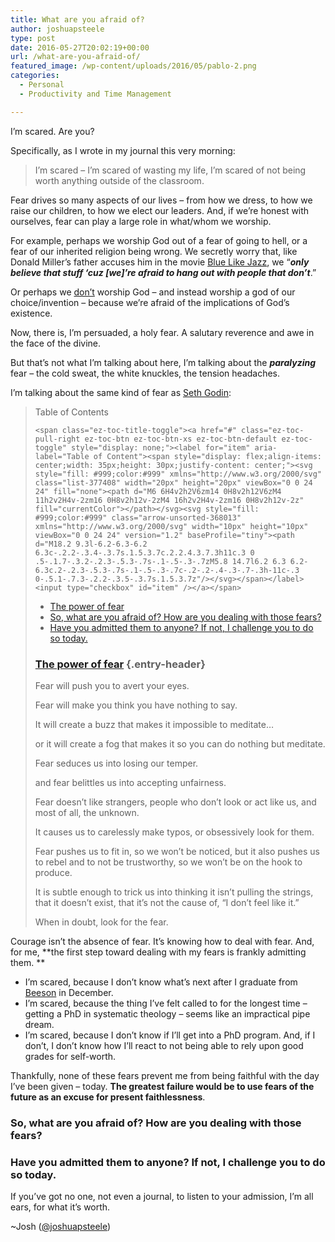 ```yaml
---
title: What are you afraid of?
author: joshuapsteele
type: post
date: 2016-05-27T20:02:19+00:00
url: /what-are-you-afraid-of/
featured_image: /wp-content/uploads/2016/05/pablo-2.png
categories:
  - Personal
  - Productivity and Time Management

---
```

I&#8217;m scared. Are you?

Specifically, as I wrote in my journal this very morning:

> I&#8217;m scared &#8211; I&#8217;m scared of wasting my life, I&#8217;m scared of not being worth anything outside of the classroom.

Fear drives so many aspects of our lives &#8211; from how we dress, to how we raise our children, to how we elect our leaders. And, if we&#8217;re honest with ourselves, fear can play a large role in what/whom we worship.

For example, perhaps we worship God out of a fear of going to hell, or a fear of our inherited religion being wrong. We secretly worry that, like Donald Miller&#8217;s father accuses him in the movie [Blue Like Jazz][1], we &#8220;_**only believe that stuff &#8216;cuz [we]&#8217;re afraid to hang out with people that don&#8217;t**_.&#8221;

Or perhaps we <span style="text-decoration: underline;">don&#8217;t</span> worship God &#8211; and instead worship a god of our choice/invention &#8211; because we&#8217;re afraid of the implications of God&#8217;s existence.

Now, there is, I&#8217;m persuaded, a holy fear. A salutary reverence and awe in the face of the divine.

But that&#8217;s not what I&#8217;m talking about here, I&#8217;m talking about the _**paralyzing**_ fear &#8211; the cold sweat, the white knuckles, the tension headaches.

I&#8217;m talking about the same kind of fear as [Seth Godin][2]:

> <div id="ez-toc-container" class="ez-toc-v2_0_37 counter-hierarchy ez-toc-counter ez-toc-grey ez-toc-container-direction">
>   <div class="ez-toc-title-container">
>     <p class="ez-toc-title">
>       Table of Contents
>     </p>
>     
>     <span class="ez-toc-title-toggle"><a href="#" class="ez-toc-pull-right ez-toc-btn ez-toc-btn-xs ez-toc-btn-default ez-toc-toggle" style="display: none;"><label for="item" aria-label="Table of Content"><span style="display: flex;align-items: center;width: 35px;height: 30px;justify-content: center;"><svg style="fill: #999;color:#999" xmlns="http://www.w3.org/2000/svg" class="list-377408" width="20px" height="20px" viewBox="0 0 24 24" fill="none"><path d="M6 6H4v2h2V6zm14 0H8v2h12V6zM4 11h2v2H4v-2zm16 0H8v2h12v-2zM4 16h2v2H4v-2zm16 0H8v2h12v-2z" fill="currentColor"></path></svg><svg style="fill: #999;color:#999" class="arrow-unsorted-368013" xmlns="http://www.w3.org/2000/svg" width="10px" height="10px" viewBox="0 0 24 24" version="1.2" baseProfile="tiny"><path d="M18.2 9.3l-6.2-6.3-6.2 6.3c-.2.2-.3.4-.3.7s.1.5.3.7c.2.2.4.3.7.3h11c.3 0 .5-.1.7-.3.2-.2.3-.5.3-.7s-.1-.5-.3-.7zM5.8 14.7l6.2 6.3 6.2-6.3c.2-.2.3-.5.3-.7s-.1-.5-.3-.7c-.2-.2-.4-.3-.7-.3h-11c-.3 0-.5.1-.7.3-.2.2-.3.5-.3.7s.1.5.3.7z"/></svg></span></label><input type="checkbox" id="item" /></a></span>
>   </div><nav>
>   
>   <ul class='ez-toc-list ez-toc-list-level-1' >
>     <li class='ez-toc-page-1 ez-toc-heading-level-3'>
>       <a class="ez-toc-link ez-toc-heading-1" href="https://joshuapsteele.com/what-are-you-afraid-of/#The_power_of_fear" title="The power of fear">The power of fear</a>
>     </li>
>     <li class='ez-toc-page-1 ez-toc-heading-level-3'>
>       <a class="ez-toc-link ez-toc-heading-2" href="https://joshuapsteele.com/what-are-you-afraid-of/#So_what_are_you_afraid_of_How_are_you_dealing_with_those_fears" title="So, what are you afraid of? How are you dealing with those fears?">So, what are you afraid of? How are you dealing with those fears?</a>
>     </li>
>     <li class='ez-toc-page-1 ez-toc-heading-level-3'>
>       <a class="ez-toc-link ez-toc-heading-3" href="https://joshuapsteele.com/what-are-you-afraid-of/#Have_you_admitted_them_to_anyone_If_not_I_challenge_you_to_do_so_today" title="Have you admitted them to anyone? If not, I challenge you to do so today.">Have you admitted them to anyone? If not, I challenge you to do so today.</a>
>     </li>
>   </ul></nav>
> </div>
> 
> ### <span class="ez-toc-section" id="The_power_of_fear"></span>[The power of fear][2]<span class="ez-toc-section-end"></span> {.entry-header}
> 
> Fear will push you to avert your eyes.
> 
> Fear will make you think you have nothing to say.
> 
> It will create a buzz that makes it impossible to meditate&#8230;
> 
> or it will create a fog that makes it so you can do nothing but meditate.
> 
> Fear seduces us into losing our temper.
> 
> and fear belittles us into accepting unfairness.
> 
> Fear doesn&#8217;t like strangers, people who don&#8217;t look or act like us, and most of all, the unknown.
> 
> It causes us to carelessly make typos, or obsessively look for them.
> 
> Fear pushes us to fit in, so we won&#8217;t be noticed, but it also pushes us to rebel and to not be trustworthy, so we won&#8217;t be on the hook to produce.
> 
> It is subtle enough to trick us into thinking it isn&#8217;t pulling the strings, that it doesn&#8217;t exist, that it&#8217;s not the cause of, &#8220;I don&#8217;t feel like it.&#8221;
> 
> When in doubt, look for the fear.

Courage isn&#8217;t the absence of fear. It&#8217;s knowing how to deal with fear. And, for me, **the first step toward dealing with my fears is frankly admitting them. **

  * I&#8217;m scared, because I don&#8217;t know what&#8217;s next after I graduate from [Beeson][3] in December.
  * I&#8217;m scared, because the thing I&#8217;ve felt called to for the longest time &#8211; getting a PhD in systematic theology &#8211; seems like an impractical pipe dream.
  * I&#8217;m scared, because I don&#8217;t know if I&#8217;ll get into a PhD program. And, if I don&#8217;t, I don&#8217;t know how I&#8217;ll react to not being able to rely upon good grades for self-worth.

Thankfully, none of these fears prevent me from being faithful with the day I&#8217;ve been given &#8211; today. **The greatest failure would be to use fears of the future as an excuse for present faithlessness**.

### <span class="ez-toc-section" id="So_what_are_you_afraid_of_How_are_you_dealing_with_those_fears"></span>So, what are you afraid of? How are you dealing with those fears?<span class="ez-toc-section-end"></span>

### <span class="ez-toc-section" id="Have_you_admitted_them_to_anyone_If_not_I_challenge_you_to_do_so_today"></span>Have you admitted them to anyone? If not, I challenge you to do so today.<span class="ez-toc-section-end"></span>

If you&#8217;ve got no one, not even a journal, to listen to your admission, I&#8217;m all ears, for what it&#8217;s worth.

~Josh ([@joshuapsteele][4])

 [1]: http://www.imdb.com/title/tt1758575/quotes?item=qt1678309
 [2]: http://sethgodin.typepad.com/seths_blog/2015/10/the-power-of-fear.html
 [3]: http://www.beesondivinity.com/
 [4]: https://twitter.com/joshuapsteele